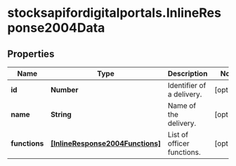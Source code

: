 # stocksapifordigitalportals.InlineResponse2004Data

## Properties

Name | Type | Description | Notes
------------ | ------------- | ------------- | -------------
**id** | **Number** | Identifier of a delivery. | [optional] 
**name** | **String** | Name of the delivery. | [optional] 
**functions** | [**[InlineResponse2004Functions]**](InlineResponse2004Functions.md) | List of officer functions. | [optional] 


